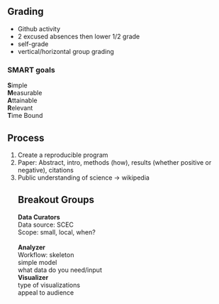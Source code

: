 <h2>Grading</h2>
<ul>
<li>Github activity
<li>2 excused absences then lower 1/2 grade
<li>self-grade
<li>vertical/horizontal group grading
</ul>

<h3>SMART goals</h3>
<b>S</b>imple
<br>
<b>M</b>easurable
<br>
<b>A</b>ttainable
<br>
<b>R</b>elevant<br>
<b>T</b>ime Bound

<h2>Process</h2>
<ol>
<li>Create a reproducible program
<li>Paper: Abstract, intro, methods (how), results (whether positive or negative), citations
<li>Public understanding of science -> wikipedia

<h2>Breakout Groups</h2>
<b>Data Curators</b>
<br>
Data source: SCEC<br>
Scope: small, local, when?<br>
<br>
<b>Analyzer</b>
<br>
Workflow: skeleton
<br>
simple model
<br>
what data do you need/input
<br>
<b>Visualizer</b>
<br>
type of visualizations
<br>
appeal to audience
